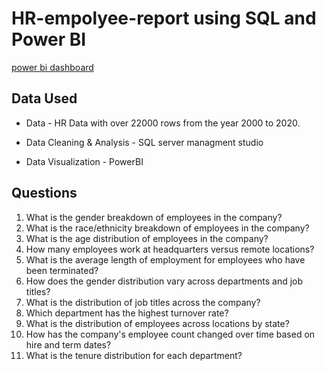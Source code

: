 # HR-empolyee-report using SQL and Power BI

[power bi dashboard](https://app.powerbi.com/view?r=eyJrIjoiZmNjMmU4ZmItNTgxNy00YWM1LTk0MWItODZkNDU1MzMxNGM2IiwidCI6ImRmODY3OWNkLWE4MGUtNDVkOC05OWFjLWM4M2VkN2ZmOTVhMCJ9)


## Data Used

- Data - HR Data with over 22000 rows from the year 2000 to 2020.

- Data Cleaning & Analysis - SQL server managment studio 

- Data Visualization - PowerBI

## Questions

1. What is the gender breakdown of employees in the company?
2. What is the race/ethnicity breakdown of employees in the company?
3. What is the age distribution of employees in the company?
4. How many employees work at headquarters versus remote locations?
5. What is the average length of employment for employees who have been terminated?
6. How does the gender distribution vary across departments and job titles?
7. What is the distribution of job titles across the company?
8. Which department has the highest turnover rate?
9. What is the distribution of employees across locations by state?
10. How has the company's employee count changed over time based on hire and term dates?
11. What is the tenure distribution for each department?
